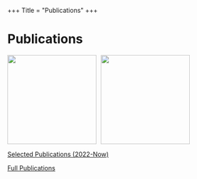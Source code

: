 +++
Title = "Publications"
+++

# Publications

<div style="display: flex; align-items: center;">
    <a href="https://dblp.org/pid/28/2073-3.html">
        <img src="/img/DBLP.jpg" style="width: 200px; height: 200px; object-fit: contain; margin-right: 10px;">
    </a>
    <a href="https://scholar.google.com/citations?user=KdXy-kgAAAAJ&hl=zh-TW">
        <img src="/img/GoogleScholar.gif" style="width: 200px; height: 200px; object-fit: contain;">
    </a>
</div>

<a href="https://gaowei262.github.io/pubs-sel.html">Selected Publications (2022-Now)</a>

<a href="https://gaowei262.github.io/pubs-full.html">Full Publications</a>